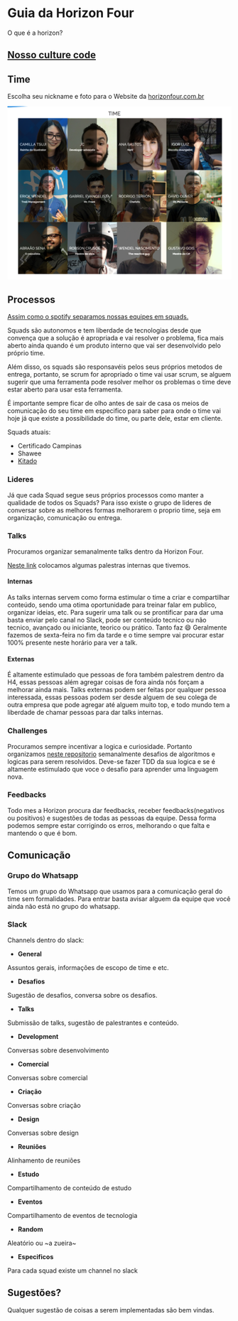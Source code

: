 # Guia da Horizon Four

O que é a horizon?

## [Nosso culture code](culture.md)
## Time
Escolha seu nickname e foto para o Website da [horizonfour.com.br](http://horizonfour.com.br)

![nickname team](/resources/time.png)

## Processos
[Assim como o spotify separamos nossas equipes em squads.](https://labs.spotify.com/2014/03/27/spotify-engineering-culture-part-1)

Squads são autonomos e tem liberdade de tecnologias desde que convença que a solução é apropriada e vai resolver o problema, fica mais aberto ainda quando é um produto interno que vai ser desenvolvido pelo próprio time.

Além disso, os squads são responsavéis pelos seus próprios metodos de entrega, portanto, se scrum for apropriado o time vai usar scrum, se alguem sugerir  que uma ferramenta pode resolver melhor os problemas o time deve estar aberto para usar esta ferramenta.

É importante sempre ficar de olho antes de sair de casa os meios de comunicação do seu time em especifico para saber para onde o time vai hoje já que existe a possibilidade do time, ou parte dele, estar em cliente.

Squads atuais:
- Certificado Campinas
- Shawee
- [Kitado](squad_kitado.md)

### Lideres
Já que cada Squad segue seus próprios processos como manter a qualidade de todos os Squads? Para isso existe o grupo de lideres de conversar sobre as melhores formas melhorarem o proprio time, seja em organização, comunicação ou entrega.

### Talks
Procuramos organizar semanalmente talks dentro da Horizon Four.

[Neste link](https://github.com/horizonfour/talks) colocamos algumas palestras internas que tivemos.

#### Internas
As talks internas servem como forma estimular o time a criar e compartilhar conteúdo, sendo uma otima oportunidade para treinar falar em publico, organizar ideias, etc.
Para sugerir uma talk ou se prontificar para dar uma basta enviar pelo canal no Slack, pode ser conteúdo tecnico ou não tecnico, avançado ou iniciante, teorico ou prático. Tanto faz :smile:
Geralmente fazemos de sexta-feira no fim da tarde e o time sempre vai procurar estar 100% presente neste horário para ver a talk.

#### Externas
É altamente estimulado que pessoas de fora também palestrem dentro da H4, essas pessoas além agregar coisas de fora ainda nós forçam a melhorar ainda mais. 
Talks externas podem ser feitas por qualquer pessoa interessada, essas pessoas podem ser desde alguem de seu colega de outra empresa que pode agregar até alguem muito top, e todo mundo tem a liberdade de chamar pessoas para dar talks internas.

### Challenges
Procuramos sempre incentivar a logica e curiosidade. Portanto organizamos [neste repositorio](https://github.com/horizonfour/talks) semanalmente desafios de algoritmos e logicas para serem resolvidos.
Deve-se fazer TDD da sua logica e se é altamente estimulado que voce o desafio para aprender uma linguagem nova.

### Feedbacks
Todo mes a Horizon procura dar feedbacks, receber feedbacks(negativos ou positivos) e sugestões de todas as pessoas da equipe. Dessa forma podemos sempre estar corrigindo os erros, melhorando o que falta e mantendo o que é bom.

## Comunicação

### Grupo do Whatsapp

Temos um grupo do Whatsapp que usamos para a comunicação geral do time sem formalidades.
Para entrar basta avisar alguem da equipe que você ainda não está no grupo do whatsapp.

### Slack

Channels dentro do slack:

- **General**

Assuntos gerais, informações de escopo de time e etc.
- **Desafios**

Sugestão de desafios, conversa sobre os desafios.
- **Talks**

Submissão de talks, sugestão de palestrantes e conteúdo.

- **Development**

Conversas sobre desenvolvimento

- **Comercial**

Conversas sobre comercial

- **Criação**

Conversas sobre criação

- **Design**

Conversas sobre design

- **Reuniões**

Alinhamento de reuniões

- **Estudo**

Compartilhamento de conteúdo de estudo

- **Eventos**

Compartilhamento de eventos de tecnologia

- **Random**

Aleatório ou ~a zueira~

- **Especificos**

Para cada squad existe um channel no slack

## Sugestões?
Qualquer sugestão de coisas a serem implementadas são bem vindas.
